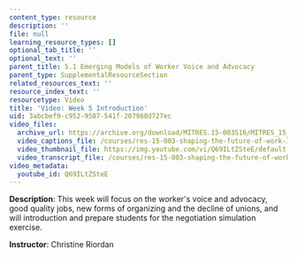 ```yaml
---
content_type: resource
description: ''
file: null
learning_resource_types: []
optional_tab_title: ''
optional_text: ''
parent_title: 5.1 Emerging Models of Worker Voice and Advocacy
parent_type: SupplementalResourceSection
related_resources_text: ''
resource_index_text: ''
resourcetype: Video
title: 'Video: Week 5 Introduction'
uid: 3abcbef9-c952-9587-541f-207988d727ec
video_files:
  archive_url: https://archive.org/download/MITRES.15-003S16/MITRES_15_003S16_5-1-1_360p.mp4
  video_captions_file: /courses/res-15-003-shaping-the-future-of-work-15-662x-spring-2016/2679e4beb18a5491a17d51c509dba019_Q69ILtZSteE.vtt
  video_thumbnail_file: https://img.youtube.com/vi/Q69ILtZSteE/default.jpg
  video_transcript_file: /courses/res-15-003-shaping-the-future-of-work-15-662x-spring-2016/063ee82462ca04129f75c2bfc288fc2f_Q69ILtZSteE.pdf
video_metadata:
  youtube_id: Q69ILtZSteE
---
```


**Description**: This week will focus on the worker's voice and advocacy, good quality jobs, new forms of organizing and the decline of unions, and will introduction and prepare students for the negotiation simulation exercise.

**Instructor**: Christine Riordan
